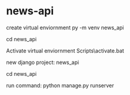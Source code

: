 # news-api

create virtual enviornment
	py -m venv news_api

cd news_api

Activate virtual enviornment
	Scripts\activate.bat


new django project: news_api

cd news_api

run command: python manage.py runserver


